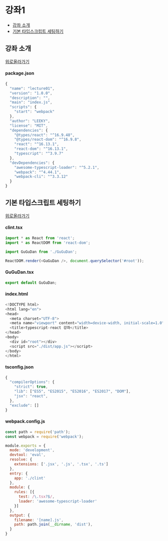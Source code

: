 # 강좌1

  - [강좌 소개](#강좌-소개)
  - [기본 타입스크립트 세팅하기](#기본-타입스크립트-세팅하기)





## 강좌 소개
[위로올라가기](#강좌1)

#### package.json
```js
{
  "name": "lecture01",
  "version": "1.0.0",
  "description": "",
  "main": "index.js",
  "scripts": {
    "start": "webpack"
  },
  "author": "LEEKY",
  "license": "MIT",
  "dependencies": {
    "@types/react": "^16.9.48",
    "@types/react-dom": "^16.9.8",
    "react": "^16.13.1",
    "react-dom": "^16.13.1",
    "typescript": "^3.9.7"
  },
  "devDependencies": {
    "awesome-typescript-loader": "^5.2.1",
    "webpack": "^4.44.1",
    "webpack-cli": "^3.3.12"
  }
}
```


## 기본 타입스크립트 세팅하기
[위로올라가기](#강좌1)

#### clint.tsx
```js
import * as React from 'react';
import * as ReactDOM from 'react-dom';

import GuGuDan from './GuGuDan';

ReactDOM.render(<GuGuDan />, document.querySelector('#root'));
```

#### GuGuDan.tsx
```js
export default GuGuDan;
```

#### index.html
```js
<!DOCTYPE html>
<html lang="en">
<head>
  <meta charset="UTF-8">
  <meta name="viewport" content="width=device-width, initial-scale=1.0">
  <title>typescript-react 강좌</title>
</head>
<body>
  <div id="root"></div>
  <script src="./dist/app.js"></script>
</body>
</html>
```

#### tsconfig.json
```js
{
  "compilerOptions": {
    "strict": true,
    "lib": ["ES5", "ES2015", "ES2016", "ES2017", "DOM"],
    "jsx": "react",
  },
  "exclude": []
}
```

#### webpack.config.js
```js
const path = require('path');
const webpack = require('webpack');

module.exports = {
  mode: 'development',
  devtool: 'eval',
  resolve: {
    extensions: ['.jsx', '.js', '.tsx', '.ts']
  },
  entry: {
    app: './clint'
  },
  module: {
    rules: [{
      test: /\.tsx?$/,
      loader: 'awesome-typescript-loader'
    }]
  },
  output: {
    filename: '[name].js',
    path: path.join(__dirname, 'dist'),
  }
}
```